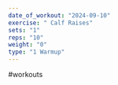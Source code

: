```yaml
---
date_of_workout: "2024-09-10"
exercise: " Calf Raises"
sets: "1"
reps: "10"
weight: "0"
type: "1 Warmup"
---
```

#workouts